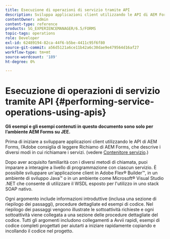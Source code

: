 ```yaml
---
title: Esecuzione di operazioni di servizio tramite API
description: Sviluppa applicazioni client utilizzando le API di AEM Forms.
contentOwner: admin
content-type: reference
products: SG_EXPERIENCEMANAGER/6.5/FORMS
topic-tags: operations
role: Developer
exl-id: 62489194-82ca-44f6-b5be-4411c95f6f80
source-git-commit: a56d5121a6ce11b42a6c30dae9e479564d16af27
workflow-type: tm+mt
source-wordcount: '189'
ht-degree: 0%

---
```


# Esecuzione di operazioni di servizio tramite API {#performing-service-operations-using-apis}

**Gli esempi e gli esempi contenuti in questo documento sono solo per l’ambiente AEM Forms su JEE.**

Prima di iniziare a sviluppare applicazioni client utilizzando le API di AEM Forms, l’Adobe consiglia di leggere Richiamo di AEM Forms, che descrive i diversi modi in cui richiamare i servizi. (vedere [Contenitore servizio](/help/forms/developing/service-container.md#service-container).)

Dopo aver acquisito familiarità con i diversi metodi di chiamata, puoi imparare a interagire a livello di programmazione con ciascun servizio. È possibile sviluppare un&#39;applicazione client in Adobe Flex® Builder™, in un ambiente di sviluppo Java™ o in un ambiente come Microsoft® Visual Studio .NET che consente di utilizzare il WSDL esposto per l&#39;utilizzo in uno stack SOAP nativo.

Ogni argomento include informazioni introduttive (inclusa una sezione di riepilogo dei passaggi), procedure dettagliate ed esempi di codice. Nel riepilogo dei passaggi vengono illustrate le sottoattività richieste e ogni sottoattività viene collegata a una sezione delle procedure dettagliate del codice. Tutti gli argomenti includono collegamenti a Avvii rapidi, esempi di codice completi progettati per aiutarti a iniziare rapidamente copiando e incollando il codice nel progetto.
